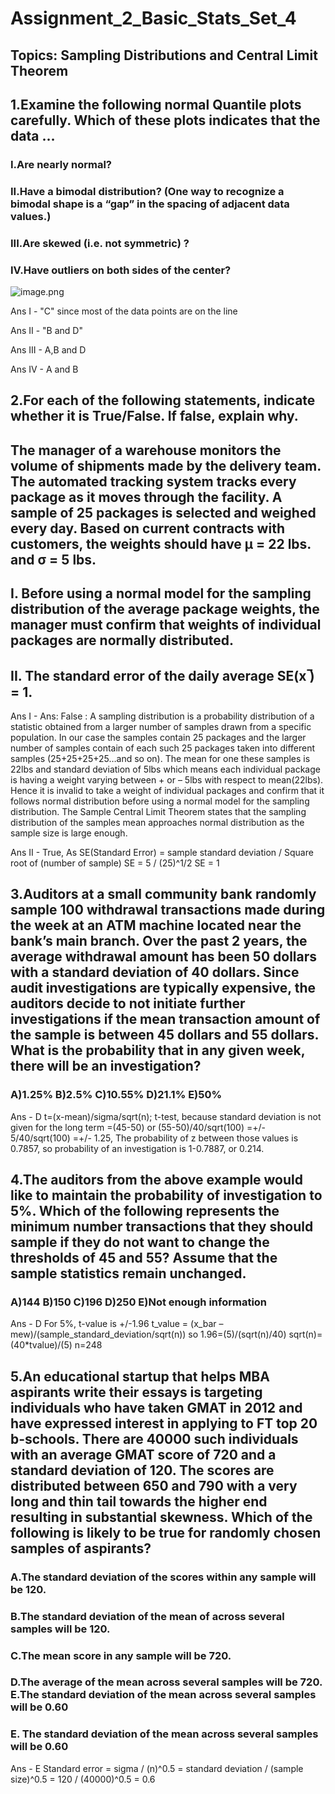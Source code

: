 # Assignment_2_Basic_Stats_Set_4

## Topics: Sampling Distributions and Central Limit Theorem

## 1.Examine the following normal Quantile plots carefully. Which of these plots indicates that the data …

### I.Are nearly normal? 
### II.Have a bimodal distribution? (One way to recognize a bimodal shape is a “gap” in the spacing of adjacent data values.)
### III.Are skewed (i.e. not symmetric) ? 
### IV.Have outliers on both sides of the center?

![image.png](attachment:95557557-6b7b-432d-b821-656f1a03333f.png)

Ans I - "C" since most of the data points are on the line

Ans II - "B and D"

Ans III - A,B and D

Ans IV - A and B

## 2.For each of the following statements, indicate whether it is True/False. If false, explain why.

## The manager of a warehouse monitors the volume of shipments made by the delivery team. The automated tracking system tracks every package as it moves through the facility. A sample of 25 packages is selected and weighed every day. Based on current contracts with customers, the weights should have μ = 22 lbs. and σ = 5 lbs.

## I. Before using a normal model for the sampling distribution of the average package weights, the manager must confirm that weights of individual packages are normally distributed.

## II. The standard error of the daily average SE(x ̅) = 1.

Ans I - Ans: False : A sampling distribution is a probability distribution of a statistic obtained from a larger number of samples drawn from a specific population. In our case the samples contain 25 packages and the larger number of samples contain of each such 25 packages taken into different samples (25+25+25+25…and so on). The mean for one these samples is 22lbs and standard deviation of 5lbs which means each individual package is having a weight varying between + or – 5lbs with respect to mean(22lbs). Hence it is invalid to take a weight of individual packages and confirm that it follows normal distribution before using a normal model for the sampling distribution. The Sample Central Limit Theorem states that the sampling distribution of the samples mean approaches normal distribution as the sample size is large enough.

Ans II - True, As SE(Standard Error) = sample standard deviation / Square root of (number of sample) SE = 5 / (25)^1/2 SE = 1

## 3.Auditors at a small community bank randomly sample 100 withdrawal transactions made during the week at an ATM machine located near the bank’s main branch. Over the past 2 years, the average withdrawal amount has been 50 dollars with a standard deviation of 40 dollars. Since audit investigations are typically expensive, the auditors decide to not initiate further investigations if the mean transaction amount of the sample is between 45 dollars and 55 dollars. What is the probability that in any given week, there will be an investigation?

### A)1.25% B)2.5% C)10.55% D)21.1% E)50%

Ans - D t=(x-mean)/sigma/sqrt(n); t-test, because standard deviation is not given for the long term =(45-50) or (55-50)/40/sqrt(100) =+/- 5/40/sqrt(100) =+/- 1.25, The probability of z between those values is 0.7857, so probability of an investigation is 1-0.7887, or 0.214.

## 4.The auditors from the above example would like to maintain the probability of investigation to 5%. Which of the following represents the minimum number transactions that they should sample if they do not want to change the thresholds of 45 and 55? Assume that the sample statistics remain unchanged.

### A)144 B)150 C)196 D)250 E)Not enough information

Ans - D For 5%, t-value is +/-1.96 t_value = (x_bar – mew)/(sample_standard_deviation/sqrt(n)) so 1.96=(5)/(sqrt(n)/40) sqrt(n)= (40*tvalue)/(5) n=248

## 5.An educational startup that helps MBA aspirants write their essays is targeting individuals who have taken GMAT in 2012 and have expressed interest in applying to FT top 20 b-schools. There are 40000 such individuals with an average GMAT score of 720 and a standard deviation of 120. The scores are distributed between 650 and 790 with a very long and thin tail towards the higher end resulting in substantial skewness. Which of the following is likely to be true for randomly chosen samples of aspirants?

### A.The standard deviation of the scores within any sample will be 120.
### B.The standard deviation of the mean of across several samples will be 120.
### C.The mean score in any sample will be 720.
### D.The average of the mean across several samples will be 720. E.The standard deviation of the mean across several samples will be 0.60
### E.	The standard deviation of the mean across several samples will be 0.60

Ans - E Standard error = sigma / (n)^0.5 = standard deviation / (sample size)^0.5 = 120 / (40000)^0.5 = 0.6
